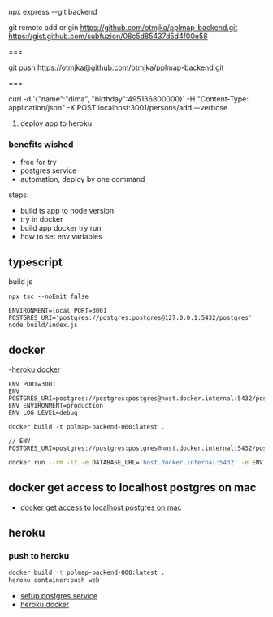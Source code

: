 npx express --git backend

git remote add origin https://github.com/otmjka/pplmap-backend.git
https://gist.github.com/subfuzion/08c5d85437d5d4f00e58

===

git push https://otmjka@github.com/otmjka/pplmap-backend.git

===

curl -d '{"name":"dima", "birthday":495136800000}' -H "Content-Type: application/json" -X POST localhost:3001/persons/add --verbose

1. deploy app to heroku

### benefits wished

- free for try
- postgres service
- automation, deploy by one command

steps:

- build ts app to node version
- try in docker
- build app docker try run
- how to set env variables

## typescript

build js

```
npx tsc --noEmit false
```

```
ENVIRONMENT=local PORT=3001 POSTGRES_URI='postgres://postgres:postgres@127.0.0.1:5432/postgres' node build/index.js
```

## docker

-[heroku docker](https://docs.docker.com/engine/reference/builder/)

```
ENV PORT=3001
ENV POSTGRES_URI=postgres://postgres:postgres@host.docker.internal:5432/postgres
ENV ENVIRONMENT=production
ENV LOG_LEVEL=debug

docker build -t pplmap-backend-000:latest .

// ENV POSTGRES_URI=postgres://postgres:postgres@host.docker.internal:5432/postgres
```

```bash
docker run --rm -it -e DATABASE_URL='host.docker.internal:5432' -e ENVIRONMENT=local -e PORT=3001 -e DB_NAME=postgres -e DB_PASSWORD=postgres -e DB_USER=postgres pplmap-backend-000:latest /bin/bash
```

## docker get access to localhost postgres on mac

- [docker get access to localhost postgres on mac](https://docs.docker.com/docker-for-mac/networking/#i-want-to-connect-from-a-container-to-a-service-on-the-host)

## heroku

### push to heroku

```bash
docker build -t pplmap-backend-000:latest .
heroku container:push web

```

- [setup postgres service](https://devcenter.heroku.com/articles/heroku-postgresql#provisioning-heroku-postgres)
- [heroku docker](https://devcenter.heroku.com/articles/container-registry-and-runtime)
